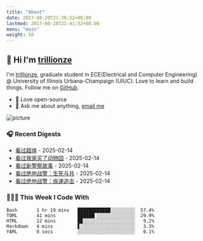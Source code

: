 ```yaml
---
title: "About"
date: 2017-08-20T21:38:52+08:00
lastmod: 2017-08-28T21:41:52+08:00
menu: "main"
weight: 50
---
```


## 👋 Hi I'm [trillionze](https://www.trillionze.com)

I'm [trillionze](https://www.trillionze.com), graduate student in ECE(Electrical and Computer Engineering) @ University of Illinois Urbana-Champaign (UIUC). Love to learn and build things. Follow me on [GitHub](https://github.com/trillionze).

- 💼 Love open-source
- 💬 Ask me about anything, [email me](trillionze@163.com)

![picture](https://image.pseudoyu.com/images/dino.gif)

### 🎧 Recent Digests

<!-- douban starts -->
* <a href='http://movie.douban.com/subject/24404677/' target='_blank'>看过超体</a> - 2025-02-14
* <a href='http://movie.douban.com/subject/3578925/' target='_blank'>看过我家买了动物园</a> - 2025-02-14
* <a href='http://movie.douban.com/subject/1306160/' target='_blank'>看过新警察故事</a> - 2025-02-14
* <a href='http://movie.douban.com/subject/26586556/' target='_blank'>看过绝地战警：生死与共</a> - 2025-02-14
* <a href='http://movie.douban.com/subject/4014397/' target='_blank'>看过绝地战警：疾速追击</a> - 2025-02-14
<!-- douban ends -->

### 👨🏻‍💻 This Week I Code With

<!-- code_time starts -->

```text
Bash       1 hr 19 mins   ████████████░░░░░░░░░  57.4%
TOML       41 mins        ██████▎░░░░░░░░░░░░░░  29.9%
HTML       12 mins        █▉░░░░░░░░░░░░░░░░░░░   9.2%
Markdown   4 mins         ▋░░░░░░░░░░░░░░░░░░░░   3.3%
YAML       0 secs         ░░░░░░░░░░░░░░░░░░░░░   0.1%
```

<!-- code_time ends -->